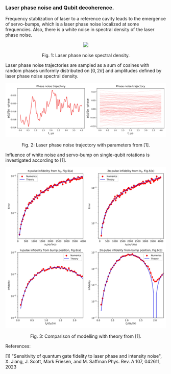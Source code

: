 ### Laser phase noise and Qubit decoherence.

Frequency stablization of laser to a reference cavity leads to the emergence of servo-bumps, which is a laser phase noise localized at some frequencies. 
Also, there is a white noise in spectral density of the laser phase noise. 

<p align="middle">
  <img src="./images/spectral densities.jpg"/>

  <p align="center">
    Fig. 1: Laser phase noise spectral density.
  </p> 
</p>

Laser phase noise trajectories are sampled as a sum of cosines with random phases uniformly distributed on $[0, 2\pi]$ 
and amplitudes defined by laser phase noise spectral density.

<p align="middle">
  <img src="./images/phase_trajectories.jpg"/>

  <p align="center">
    Fig. 2: Laser phase noise trajectory with parameters from [1].
  </p> 
</p>

Influence of white noise and servo-bump on single-qubit rotations is investigated according to [1].

<p align="middle">
  <img src="./images/tls_errors.jpg"/>

  <p align="center">
    Fig. 3: Comparison of modelling with theory from [1].
  </p> 
</p>

References:

[1] "Sensitivity of quantum gate fidelity to laser phase and intensity noise", X. Jiang, J. Scott, Mark Friesen, and M. Saffman
Phys. Rev. A 107, 042611, 2023


